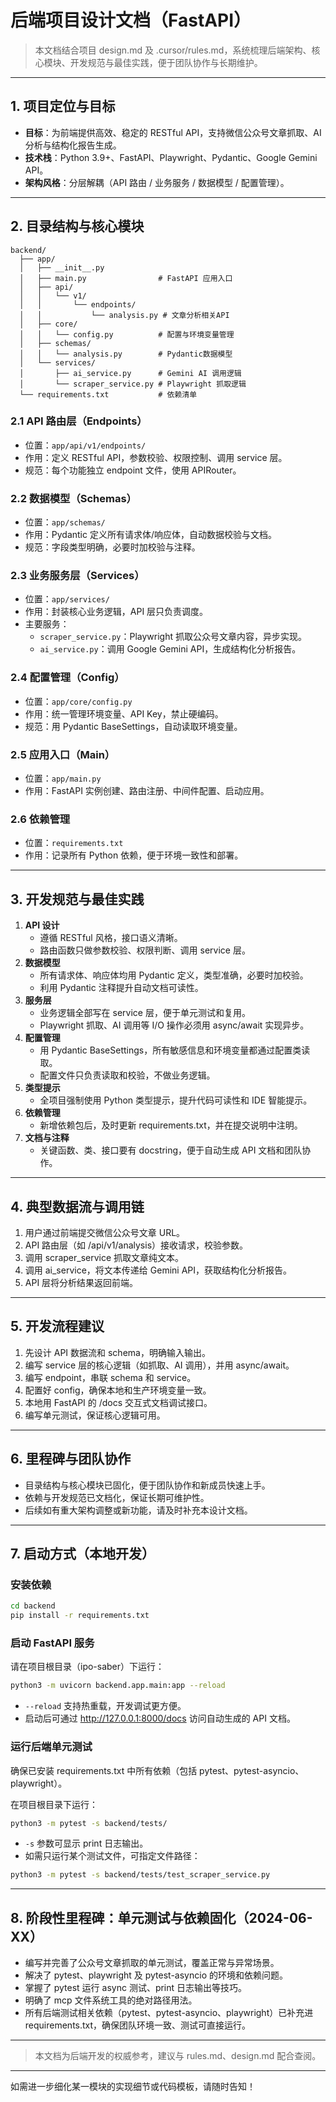# 后端项目设计文档（FastAPI）

> 本文档结合项目 design.md 及 .cursor/rules.md，系统梳理后端架构、核心模块、开发规范与最佳实践，便于团队协作与长期维护。

---

## 1. 项目定位与目标

- **目标**：为前端提供高效、稳定的 RESTful API，支持微信公众号文章抓取、AI 分析与结构化报告生成。
- **技术栈**：Python 3.9+、FastAPI、Playwright、Pydantic、Google Gemini API。
- **架构风格**：分层解耦（API 路由 / 业务服务 / 数据模型 / 配置管理）。

---

## 2. 目录结构与核心模块

```
backend/
  ├── app/
  │   ├── __init__.py
  │   ├── main.py                # FastAPI 应用入口
  │   ├── api/
  │   │   └── v1/
  │   │       └── endpoints/
  │   │           └── analysis.py # 文章分析相关API
  │   ├── core/
  │   │   └── config.py          # 配置与环境变量管理
  │   ├── schemas/
  │   │   └── analysis.py        # Pydantic数据模型
  │   └── services/
  │       ├── ai_service.py      # Gemini AI 调用逻辑
  │       └── scraper_service.py # Playwright 抓取逻辑
  └── requirements.txt           # 依赖清单
```

### 2.1 API 路由层（Endpoints）
- 位置：`app/api/v1/endpoints/`
- 作用：定义 RESTful API，参数校验、权限控制、调用 service 层。
- 规范：每个功能独立 endpoint 文件，使用 APIRouter。

### 2.2 数据模型（Schemas）
- 位置：`app/schemas/`
- 作用：Pydantic 定义所有请求体/响应体，自动数据校验与文档。
- 规范：字段类型明确，必要时加校验与注释。

### 2.3 业务服务层（Services）
- 位置：`app/services/`
- 作用：封装核心业务逻辑，API 层只负责调度。
- 主要服务：
  - `scraper_service.py`：Playwright 抓取公众号文章内容，异步实现。
  - `ai_service.py`：调用 Google Gemini API，生成结构化分析报告。

### 2.4 配置管理（Config）
- 位置：`app/core/config.py`
- 作用：统一管理环境变量、API Key，禁止硬编码。
- 规范：用 Pydantic BaseSettings，自动读取环境变量。

### 2.5 应用入口（Main）
- 位置：`app/main.py`
- 作用：FastAPI 实例创建、路由注册、中间件配置、启动应用。

### 2.6 依赖管理
- 位置：`requirements.txt`
- 作用：记录所有 Python 依赖，便于环境一致性和部署。

---

## 3. 开发规范与最佳实践

1. **API 设计**
   - 遵循 RESTful 风格，接口语义清晰。
   - 路由函数只做参数校验、权限判断、调用 service 层。
2. **数据模型**
   - 所有请求体、响应体均用 Pydantic 定义，类型准确，必要时加校验。
   - 利用 Pydantic 注释提升自动文档可读性。
3. **服务层**
   - 业务逻辑全部写在 service 层，便于单元测试和复用。
   - Playwright 抓取、AI 调用等 I/O 操作必须用 async/await 实现异步。
4. **配置管理**
   - 用 Pydantic BaseSettings，所有敏感信息和环境变量都通过配置类读取。
   - 配置文件只负责读取和校验，不做业务逻辑。
5. **类型提示**
   - 全项目强制使用 Python 类型提示，提升代码可读性和 IDE 智能提示。
6. **依赖管理**
   - 新增依赖包后，及时更新 requirements.txt，并在提交说明中注明。
7. **文档与注释**
   - 关键函数、类、接口要有 docstring，便于自动生成 API 文档和团队协作。

---

## 4. 典型数据流与调用链

1. 用户通过前端提交微信公众号文章 URL。
2. API 路由层（如 /api/v1/analysis）接收请求，校验参数。
3. 调用 scraper_service 抓取文章纯文本。
4. 调用 ai_service，将文本传递给 Gemini API，获取结构化分析报告。
5. API 层将分析结果返回前端。

---

## 5. 开发流程建议

1. 先设计 API 数据流和 schema，明确输入输出。
2. 编写 service 层的核心逻辑（如抓取、AI 调用），并用 async/await。
3. 编写 endpoint，串联 schema 和 service。
4. 配置好 config，确保本地和生产环境变量一致。
5. 本地用 FastAPI 的 /docs 交互式文档调试接口。
6. 编写单元测试，保证核心逻辑可用。

---

## 6. 里程碑与团队协作

- 目录结构与核心模块已固化，便于团队协作和新成员快速上手。
- 依赖与开发规范已文档化，保证长期可维护性。
- 后续如有重大架构调整或新功能，请及时补充本设计文档。

---

## 7. 启动方式（本地开发）

### 安装依赖

```bash
cd backend
pip install -r requirements.txt
```

### 启动 FastAPI 服务

请在项目根目录（ipo-saber）下运行：

```bash
python3 -m uvicorn backend.app.main:app --reload
```

- `--reload` 支持热重载，开发调试更方便。
- 启动后可通过 http://127.0.0.1:8000/docs 访问自动生成的 API 文档。

### 运行后端单元测试

确保已安装 requirements.txt 中所有依赖（包括 pytest、pytest-asyncio、playwright）。

在项目根目录下运行：

```bash
python3 -m pytest -s backend/tests/
```

- `-s` 参数可显示 print 日志输出。
- 如需只运行某个测试文件，可指定文件路径：

```bash
python3 -m pytest -s backend/tests/test_scraper_service.py
```

---

## 8. 阶段性里程碑：单元测试与依赖固化（2024-06-XX）

- 编写并完善了公众号文章抓取的单元测试，覆盖正常与异常场景。
- 解决了 pytest、playwright 及 pytest-asyncio 的环境和依赖问题。
- 掌握了 pytest 运行 async 测试、print 日志输出等技巧。
- 明确了 mcp 文件系统工具的绝对路径用法。
- 所有后端测试相关依赖（pytest、pytest-asyncio、playwright）已补充进 requirements.txt，确保团队环境一致、测试可直接运行。

---

> 本文档为后端开发的权威参考，建议与 rules.md、design.md 配合查阅。

---

如需进一步细化某一模块的实现细节或代码模板，请随时告知！